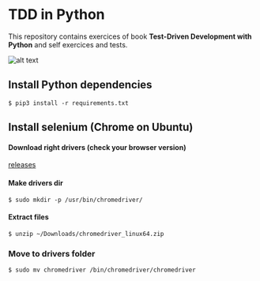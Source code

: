 # TDD in Python

This repository contains exercices of book **Test-Driven Development with Python** and self exercices and tests.

![alt text](https://i.imgur.com/hMbtsDY.png)

## Install Python dependencies

`
$ pip3 install -r requirements.txt 
`


## Install selenium (Chrome on Ubuntu)

#### Download right drivers (check your browser version)
[releases](https://chromedriver.storage.googleapis.com/index.html)

#### Make drivers dir
`
$ sudo mkdir -p /usr/bin/chromedriver/
`

#### Extract files
`
$ unzip ~/Downloads/chromedriver_linux64.zip
`

### Move to drivers folder
`
$ sudo mv chromedriver /bin/chromedriver/chromedriver
`
